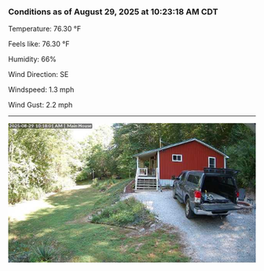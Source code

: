 ### Conditions as of August 29, 2025 at 10:23:18 AM CDT 

Temperature: 76.30 &deg;F

Feels like: 76.30 &deg;F

Humidity: 66%

Wind Direction: SE

Windspeed: 1.3 mph

Wind Gust: 2.2 mph

---

<img src="./images/latest.jpeg"/>

